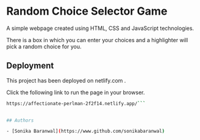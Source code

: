 
# Random Choice Selector Game


A simple webpage created using HTML, CSS and JavaScript technologies.

There is a box in which you can enter your choices and a highlighter will pick a random choice for you.

## Deployment

This project has been deployed on netlify.com . 

Click the following link to run the page in your browser.

```bash
https://affectionate-perlman-2f2f14.netlify.app/```

  
## Authors

- [Sonika Baranwal](https://www.github.com/sonikabaranwal)

  
